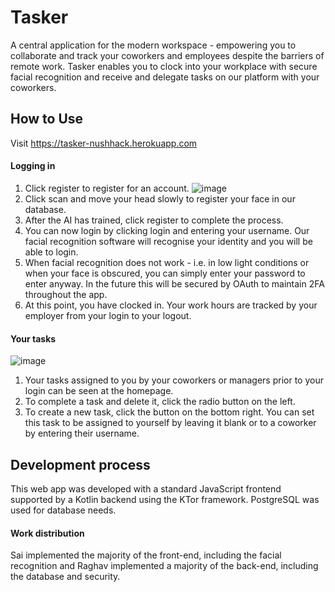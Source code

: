 # Tasker
A central application for the modern workspace - empowering you to collaborate and track your coworkers and employees despite the barriers of remote work. 
Tasker enables you to clock into your workplace with secure facial recognition and receive and delegate tasks on our platform with your coworkers.

## How to Use 
Visit https://tasker-nushhack.herokuapp.com

#### Logging in
1. Click register to register for an account. 
![image](https://user-images.githubusercontent.com/85171457/201458142-87c9132f-7885-46e9-a238-8b8ffa0ba88d.png)
2. Click scan and move your head slowly to register your face in our database.
3. After the AI has trained, click register to complete the process.
4. You can now login by clicking login and entering your username. Our facial recognition software will recognise your identity and you will be able to login.
5. When facial recognition does not work - i.e. in low light conditions or when your face is obscured, you can simply enter your password to enter anyway. In the future this will be secured by OAuth to maintain 2FA throughout the app.
6. At this point, you have clocked in. Your work hours are tracked by your employer from your login to your logout.
#### Your tasks 
![image](https://user-images.githubusercontent.com/85171457/201458208-db2e267c-2824-4281-b496-e145cd85c2cd.png)
1. Your tasks assigned to you by your coworkers or managers prior to your login can be seen at the homepage. 
2. To complete a task and delete it, click the radio button on the left.
3. To create a new task, click the button on the bottom right. You can set this task to be assigned to yourself by leaving it blank or to a coworker by entering their username.



## Development process
This web app was developed with a standard JavaScript frontend supported by a Kotlin backend using the KTor framework. PostgreSQL was used for database needs.

#### Work distribution 
Sai implemented the majority of the front-end, including the facial recognition and Raghav implemented a majority of the back-end, including the database and security. 

